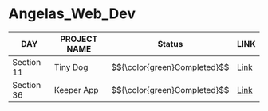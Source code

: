 # Angelas_Web_Dev

DAY    | PROJECT NAME                          | Status                        | LINK
-----  |---------------------------------------|-------------------------------| -------------
Section 11 | Tiny Dog                  | $${\color{green}Completed}$$  | [Link]()
Section 36 | Keeper App                  | $${\color{green}Completed}$$  | [Link](https://angelaswebdev-production.up.railway.app/)
